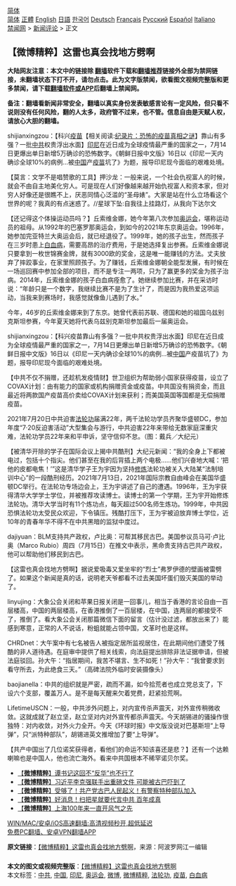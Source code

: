  <!-- 面包屑导航 --> <div class="breadcrumb"><!-- GTranslate: https://gtranslate.io/ -->  <div class="switcher notranslate">  <div class="selected">  <a href="#" onclick="return false;"> 简体</a>  </div>  <div class="option">  <a href="https://www.bannedbook.org" onclick="doGTranslate('zh-CN|zh-CN');jQuery('div.switcher div.selected a').html(jQuery(this).html());return false;" title="简体中文" class="nturl selected"> 简体</a>  <a href="https://www.bannedbook.org/zh-tw/" onclick="doGTranslate('zh-CN|zh-TW');jQuery('div.switcher div.selected a').html(jQuery(this).html());return false;" title="繁體中文" class="nturl"> 正體</a>  <a href="https://www.bannedbook.org/en/" onclick="doGTranslate('zh-CN|en');jQuery('div.switcher div.selected a').html(jQuery(this).html());return false;" title="English" class="nturl"> English</a>  <a href="https://www.bannedbook.org/ja/" onclick="doGTranslate('zh-CN|ja');jQuery('div.switcher div.selected a').html(jQuery(this).html());return false;" title="日本語" class="nturl"> 日語</a>  <a href="https://www.bannedbook.org/ko/" onclick="doGTranslate('zh-CN|ko');jQuery('div.switcher div.selected a').html(jQuery(this).html());return false;" title="한국어" class="nturl"> 한국어</a>  <a href="https://www.bannedbook.org/de/" onclick="doGTranslate('zh-CN|de');jQuery('div.switcher div.selected a').html(jQuery(this).html());return false;" title="Deutsch" class="nturl"> Deutsch</a>  <a href="https://www.bannedbook.org/fr/" onclick="doGTranslate('zh-CN|fr');jQuery('div.switcher div.selected a').html(jQuery(this).html());return false;" title="Français" class="nturl"> Français</a>  <a href="https://www.bannedbook.org/ru/" onclick="doGTranslate('zh-CN|ru');jQuery('div.switcher div.selected a').html(jQuery(this).html());return false;" title="Русский" class="nturl"> Русский</a>  <a href="https://www.bannedbook.org/es/" onclick="doGTranslate('zh-CN|es');jQuery('div.switcher div.selected a').html(jQuery(this).html());return false;" title="Español" class="nturl"> Español</a>  <a href="https://www.bannedbook.org/it/" onclick="doGTranslate('zh-CN|it');jQuery('div.switcher div.selected a').html(jQuery(this).html());return false;" title="Italiano" class="nturl"> Italiano</a>  </div>  </div>      <div class='breadcrumb-sub'><!-- Breadcrumb NavXT 6.3.0 --> <a href="https://www.bannedbook.org/" class="home">禁闻网</a> &gt; <a href="https://www.bannedbook.org/bnews/comments/" class="category">新闻评论</a> &gt; 正文</div></div><h2>【微博精粹】这雷也真会找地方劈啊</h2> <p class="notice"><b>大陆网友注意：本文中的链接除 <a href="https://github.com/bannedbook/fanqiang" >翻墙</a>软件下载和<a href="https://github.com/killgcd/justmysocks/blob/master/README.md">翻墙推荐</a>链接外全部为禁网链接，未翻墙状态下打不开，请勿点击。此为文字版禁闻，欲看图文视频完整版和更多禁闻，请下载<a href="https://github.com/bannedbook/fanqiang">翻墙软件或APP</a>后翻墙上禁闻网。</p><p>备注：翻墙看新闻非常安全，翻墙以真实身份发表敏感言论有一定风险，但只看不说则没有任何风险，翻的人太多，政府管不过来，也不管。信息自由是天赋人权，请放心大胆的翻墙。</b></p>  <div class="entry"> <p id="summary">shijianxingzou：【科兴<span class='wp_keywordlink'><a href="https://www.bannedbook.org/bnews/tculture/20160630/551027.html" title="疫苗" target="_blank">疫苗</a></span>【相关阅读:<a href='https://www.bannedbook.org/bnews/topimagenews/20180408/925060.html' target='_blank'>纪录片：恐怖的疫苗真相之谜</a>】靠山有多强？一批<a href="https://www.bannedbook.org/bnews/tag/%e4%b8%ad%e5%85%b1/" class="st_tag internal_tag" rel="tag" title="标签 中共 下的日志">中共</a>权贵浮出水面】<a href="https://www.bannedbook.org/bnews/tag/%e5%8d%b0%e5%b0%bc/" class="st_tag internal_tag" rel="tag" title="标签 印尼 下的日志">印尼</a>在近日成为全球疫情最严重的国家之一，7月14日更爆出单日新增5万确诊的恐怖数字。《朝鲜日报中文版》16日以《印尼一天内确诊全球10%的病例&#8230;被<span class='wp_keywordlink_affiliate'><a href="https://www.bannedbook.org/" title="中国" target="_blank">中国</a></span>产<a href="https://www.bannedbook.org/bnews/tag/%e7%96%ab%e8%8b%97/" class="st_tag internal_tag" rel="tag" title="标签 疫苗 下的日志">疫苗</a>坑了》为题，报导印尼现今面临的艰难处境。</p> <p id="conimg">【莫言：文学不是唱赞歌的工具】押沙龙：一般来说，一个社会仇视富人的时候，就会不由自主地美化穷人。可是现在人们好像越来越开始仇视富人和资本家，但对穷人好像还是很瞧不上，厌恶同情心泛滥的“圣母婊”。大家是站在什么立场看这个世界的呢？我真的有点迷惑了。//星球下坠:自我往上挂路灯，从我向下达尔文</p> <p>【还记得这个体操运动员吗？】丘索维金娜，她今年第八次参加<a href="https://www.bannedbook.org/bnews/tag/%E5%A5%A5%E8%BF%90%E4%BC%9A/" class="st_tag internal_tag" rel="tag" title="标签 奥运会 下的日志">奥运会</a>，堪称运动员的祖母。从1992年的巴塞罗那奥运会，到如今的2021年东京奥运会。1996年，她参加完亚特兰大奥运会后，就已经退役了。1999年，她的孩子出生，然而孩子在三岁时患上<a href="https://www.bannedbook.org/bnews/tag/%E7%99%BD%E8%A1%80%E7%97%85/" class="st_tag internal_tag" rel="tag" title="标签 白血病 下的日志">白血病</a>，需要高昂的治疗费用，于是她选择复出参赛。丘索维金娜说只要拿到一枚世锦赛金牌，就有3000欧的奖金，这是唯一能赚钱的方法。丈夫放弃了摔跤事业，在家里照顾孩子。为了赚钱，丘索维金娜朝全能型发展，有时候在一场巡回赛中参加全部的项目，而不是专注一两项，只为了赢更多的奖金为孩子治病。2014年，丘索维金娜的孩子白血病痊愈了。她继续参加比赛，并在采访时说：“年龄只是一个数字，我继续比赛不是为了生计了，而是因为我热爱这项运动，当我来到赛场时，我感觉就像鱼儿遇到了水。”</p> <p>今年，46岁的丘索维金娜来到了东京。她曾代表前苏联、德国和她的祖国乌兹别克斯坦参赛，今年夏天她将代表乌兹别克斯坦参加最后一届奥运会。</p>  <p>shijianxingzou：【科兴疫苗靠山有多强？一批中共权贵浮出水面】印尼在近日成为全球疫情最严重的国家之一，7月14日更爆出单日新增5万确诊的恐怖数字。《朝鲜日报中文版》16日以《印尼一天内确诊全球10%的病例&#8230;被<a href="https://www.bannedbook.org/bnews/tag/%E4%B8%AD%E5%9B%BD/" class="st_tag internal_tag" rel="tag" title="标签 中国 下的日志">中国</a>产疫苗坑了》为题，报导印尼现今面临的艰难处境。</p> <p>【中共不仅不捐赠，还趁机发疫情财】世卫组织为帮助弱小国家获得疫苗，设立了COVAX计划：由有能力的国家或机构捐赠资金或疫苗。中共国没有捐资金，而且最近将两款国产疫苗高价卖给COVAX计划来获利；而美国英国等国都是无偿捐赠疫苗。</p> <p>2021年7月20日中共迫害<a href="https://www.bannedbook.org/bnews/tag/%e6%b3%95%e8%bd%ae%e5%8a%9f/" class="st_tag internal_tag" rel="tag" title="标签 法轮功 下的日志">法轮功</a>届满22年，两千法轮功学员齐聚华盛顿DC，参加年度“7‧20反迫害活动”大型集会与游行，中共迫害22年来带给无数家庭深重灾难，法轮功学员22年来和平申诉，坚守信仰不怠。（图：戴兵／大纪元）</p> <p>【被清华开除的学子在国际会议上揭中共酷刑】大纪元新闻：“我的全身上下都被电过，包括十个指尖。他们甚至在我的后背插上两个电极……他们兴奋地大喊：‘把他的皮都电焦！’”这是清华学子王为宇因为坚持<span class='wp_keywordlink'><a href="https://www.qi-gong.me/" title="气功修炼网" target="_blank">修炼</a></span>法轮功被关入大陆某“法制培训中心”的一段酷刑经历。2021年7月13日，2021年国际宗教自由峰会在美国华盛顿DC举行。在法轮功专场边会上，王为宇讲述了自己的遭遇。1996年，王为宇获得清华大学学士学位，并被推荐攻读博士。读博士的第一个学期，王为宇开始修炼法轮功。清华大学当时有11个炼功点，每天超过500名师生炼功。1999年，中共因恐惧法轮功太受民众欢迎，下令镇压。残酷打压下，王为宇被迫放弃博士学位，近10年的青春年华不得不在中共黑暗的监狱中度过。</p>  <p>dajiyuan：BLM支持共产政权，卢比奥：可帮其移民古巴。美国参议员马可‧卢比奥（Marco Rubio）周四（7月15日）在推文中表示，黑命贵支持古巴共产政权，他可以帮助他们移民到古巴。</p> <p>【这雷也真会找地方劈啊】据说爱吸毒又爱坐牢的“烈士”弗罗伊德的壁画被雷劈了。如果这个新闻是真的话，说明老天爷都看不过去美国坏蛋们毁灭美国的举动了。</p> <p>linyujing：大象公会关闭和苹果日报关闭是一回事儿，相当于香港的言论自由一百层楼高，中国的两层楼高，在香港推倒了一百层楼，在中国，连两层的都接受不了，推倒了。看大象公会关闭那篇微信下面的留言（估计没过滤，都放出来了）能感到寒意，正常的人不说话，粉蛆就能占领中国，文革时也是这样。</p> <p>CHRDnet：大午案中有七名被告人被指定居所监视居住，在此期间他们遭受了残酷的非人道待遇。在庭审中提供了相关线索，向法庭提出排除非法证据申请，但被法庭驳回。孙大午：“指居期间，我苦不堪言、生不如死！”孙大午：“我曾要求到看守所去，为此绝食三天。”（高碑法院外临时安装摄像头）</p>  <p>baojianella：中共的组织就是严密，疏而不漏，如今拾荒者也成立党总支了，下设六个支部，覆盖万人。是不是每天醒来欠着党费，赶紧拾荒啊。</p> <p>LifetimeUSCN：一般，中共涉外问题上，对内宣传杀声震天，对外宣传稍微收敛。这就成就了赵立坚，赵立坚对内对外宣传都杀声震天。今天胡锡进的骚操作很独特：对内收敛，对外火力全开。今天《环球时报》中文版没说对巴基斯坦“上导弹”，只“派特种部队”，胡锡进英文推增加了要“上导弹”。</p> <p>【共产中国出了几位诺奖获得者，看他们的命运不知该喜还是悲？】还有一个达赖喇嘛也是中国人，他也流亡海外。看来中共国根本不稀罕诺贝尔奖。</p> <ul class='op-related-articles' title='相关阅读'> <li><a href='https://www.bannedbook.org/bnews/comments/20210717/1588887.html' target='_blank'>【<b>微博精粹</b>】谭书记这回不“反华”也不行了</a></li> <li><a href='https://www.bannedbook.org/bnews/comments/20210714/1586775.html' target='_blank'>【<b>微博精粹</b>】习近平李克强联手出重磅文件 可能被古巴吓到了</a></li> <li><a href='https://www.bannedbook.org/bnews/comments/20210713/1585995.html' target='_blank'>【<b>微博精粹</b>】受够了！共产党古巴人民起义！有警察特种部队加入</a></li> <li><a href='https://www.bannedbook.org/bnews/comments/20210712/1585334.html' target='_blank'>【<b>微博精粹</b>】好消息！扫把星就要代言中共 百年成真</a></li> <li><a href='https://www.bannedbook.org/bnews/comments/20210711/1584822.html' target='_blank'>【<b>微博精粹</b>】上海100年来一直开风气之先</a></li> </ul> <p class="texttj"> <a href="https://github.com/bannedbook/fanqiang/wiki/V2ray%E6%9C%BA%E5%9C%BA" target="_blank">WIN/MAC/安卓/iOS高速翻墙:高清视频秒开,超低延迟</a><br/> <a href="https://github.com/bannedbook/fanqiang/wiki/%E7%A6%81%E9%97%BB%E7%BD%91%E5%AE%89%E5%8D%93%E7%BF%BB%E5%A2%99%E6%96%B0%E9%97%BBAPP" target="_blank">免费PC翻墙、安卓VPN翻墙APP</a></p> <p> <b>原文链接</b>：<a class="src_link" href="https://www.aboluowang.com/2021/0718/1620790.html" target="_blank">【微博精粹】这雷也真会找地方劈啊</a>，来源：阿波罗网江一编辑 </p><a name='sharetosocial'></a>  <div style="margin-bottom:5px;padding-bottom:5px;clear:both"> <div id="archive-pix-1" class="banner-ads"> <!-- AuctionX Display platform tag START --> <div id="26318x728x90x621x_ADSLOT2" clicktrack="%%CLICK_URL_ESC%%"></div> <!-- AuctionX Display platform tag END --> </div> <div id="archive-pix-2" class="banner-ads"> <!-- AuctionX Display platform tag START --> <div id="26315x300x250x621x_ADSLOT2" clicktrack="%%CLICK_URL_ESC%%"></div> <!-- AuctionX Display platform tag END --> </div> </div>    <div id="archive-pix-1" class="banner-ads"> <!-- AuctionX Display platform tag START --> <div id="26318x728x90x621x_ADSLOT3" clicktrack="%%CLICK_URL_ESC%%"></div> <!-- AuctionX Display platform tag END --> </div> <div><b>本文的图文或视频完整版</b>：<a href='https://www.bannedbook.org/bnews/comments/20210718/1589406.html'>【微博精粹】这雷也真会找地方劈啊</a></div>  </div><!--END ENTRY--> <div class="postfooter"> <div>本文标签：<a href="https://www.bannedbook.org/bnews/tag/%e4%b8%ad%e5%85%b1/" rel="tag">中共</a>, <a href="https://www.bannedbook.org/bnews/tag/%E4%B8%AD%E5%9B%BD/" rel="tag">中国</a>, <a href="https://www.bannedbook.org/bnews/tag/%e5%8d%b0%e5%b0%bc/" rel="tag">印尼</a>, <a href="https://www.bannedbook.org/bnews/tag/%E5%A5%A5%E8%BF%90%E4%BC%9A/" rel="tag">奥运会</a>, <a href="https://www.bannedbook.org/bnews/tag/%e5%be%ae%e5%8d%9a/" rel="tag">微博</a>, <a href="https://www.bannedbook.org/bnews/tag/%e5%be%ae%e5%8d%9a%e7%b2%be%e7%b2%b9/" rel="tag">微博精粹</a>, <a href="https://www.bannedbook.org/bnews/tag/%e6%b3%95%e8%bd%ae%e5%8a%9f/" rel="tag">法轮功</a>, <a href="https://www.bannedbook.org/bnews/tag/%e7%96%ab%e8%8b%97/" rel="tag">疫苗</a>, <a href="https://www.bannedbook.org/bnews/tag/%E7%99%BD%E8%A1%80%E7%97%85/" rel="tag">白血病</a></div>  </div><!--END POSTFOOTER--> 